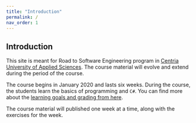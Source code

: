 ```yaml
---
title: "Introduction"
permalink: /
nav_order: 1
---
```


## Introduction

This site is meant for Road to Software Engineering program in [Centria University of Applied Sciences](https://web.centria.fi/en). The course material will evolve and extend during the period of the course.

The course begins in January 2020 and lasts six weeks. During the course, the students learn the basics of programming and `C#`. You can find more about the [learning goals and grading from here](part0).

The course material will published one week at a time, along with the exercises for the week.